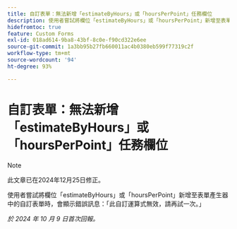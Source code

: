 ```yaml
---
title: 自訂表單：無法新增「estimateByHours」或「hoursPerPoint」任務欄位
description: 使用者嘗試將欄位「estimateByHours」或「hoursPerPoint」新增至表單產生器中的自訂表單時，會顯示錯誤訊息：「此自訂運算式無效，請再試一次。」
hidefromtoc: true
feature: Custom Forms
exl-id: 018ad614-9ba8-43bf-8c0e-f90cd322e6ee
source-git-commit: 1a3bb95b27fb660011ac4b0380eb599f77319c2f
workflow-type: tm+mt
source-wordcount: '94'
ht-degree: 93%

---
```


# 自訂表單：無法新增「estimateByHours」或「hoursPerPoint」任務欄位

>[!NOTE]
>
>此文章已在2024年12月25日修正。

使用者嘗試將欄位「estimateByHours」或「hoursPerPoint」新增至表單產生器中的自訂表單時，會顯示錯誤訊息：「此自訂運算式無效，請再試一次。」

_於 2024 年 10 月 9 日首次回報。_
